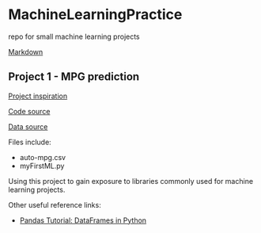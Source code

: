 # MachineLearningPractice
repo for small machine learning projects

[Markdown](https://guides.github.com/pdfs/markdown-cheatsheet-online.pdf)


## Project 1 - MPG prediction
[Project inspiration](https://blog.goodaudience.com/training-your-first-machine-learning-model-4974b25b0d58)

[Code source](https://colab.research.google.com/drive/1P9DJIDsaTosUkdSNDHCLb-aHLX4LMk56)

[Data source](https://www.kaggle.com/uciml/autompg-dataset)

Files include:
  * auto-mpg.csv
  * myFirstML.py

Using this project to gain exposure to libraries commonly used for machine learning projects.

Other useful reference links:
  * [Pandas Tutorial: DataFrames in Python](https://www.datacamp.com/community/tutorials/pandas-tutorial-dataframe-python#question1)
